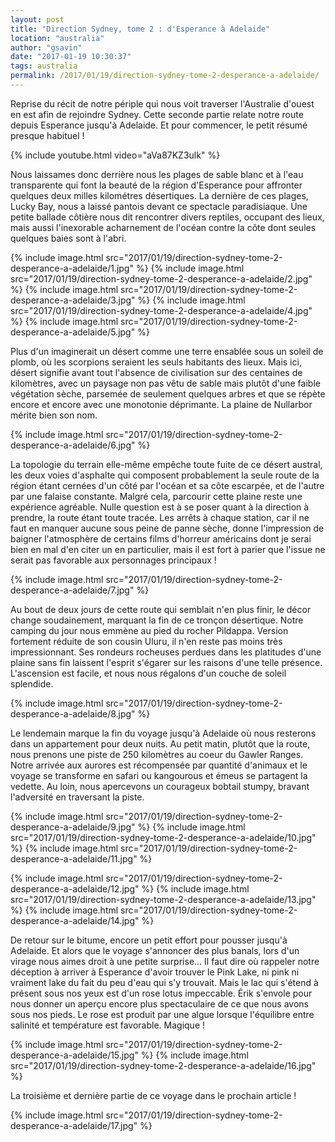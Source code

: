 ```yaml
---
layout: post
title: "Direction Sydney, tome 2 : d'Esperance à Adelaide"
location: "australia"
author: "gsavin"
date: "2017-01-19 10:30:37"
tags: australia
permalink: /2017/01/19/direction-sydney-tome-2-desperance-a-adelaide/
---
```

Reprise du récit de notre périple qui nous voit traverser l'Australie d'ouest en est afin de rejoindre Sydney. Cette seconde partie relate notre route depuis Esperance jusqu'à Adelaide. Et pour commencer, le petit résumé presque habituel !

{% include youtube.html video="aVa87KZ3ulk" %}

Nous laissames donc derrière nous les plages de sable blanc et à l'eau transparente qui font la beauté de la région d'Esperance pour affronter quelques deux milles kilométres désertiques. La dernière de ces plages, Lucky Bay, nous a laissé pantois devant ce spectacle paradisiaque. Une petite ballade côtière nous dit rencontrer divers reptiles, occupant des lieux, mais aussi l'inexorable acharnement de l'océan contre la côte dont seules quelques baies sont à l'abri.

{% include image.html src="2017/01/19/direction-sydney-tome-2-desperance-a-adelaide/1.jpg" %}
{% include image.html src="2017/01/19/direction-sydney-tome-2-desperance-a-adelaide/2.jpg" %}
{% include image.html src="2017/01/19/direction-sydney-tome-2-desperance-a-adelaide/3.jpg" %}
{% include image.html src="2017/01/19/direction-sydney-tome-2-desperance-a-adelaide/4.jpg" %}
{% include image.html src="2017/01/19/direction-sydney-tome-2-desperance-a-adelaide/5.jpg" %}

Plus d'un imaginerait un désert comme une terre ensablée sous un soleil de plomb, où les scorpions seraient les seuls habitants des lieux. Mais ici, désert signifie avant tout l'absence de civilisation sur des centaines de kilomètres, avec un paysage non pas vêtu de sable mais plutôt d'une faible végétation sèche, parsemée de seulement quelques arbres et que se répète encore et encore avec une monotonie déprimante. La plaine de Nullarbor mérite bien son nom.

{% include image.html src="2017/01/19/direction-sydney-tome-2-desperance-a-adelaide/6.jpg" %}

La topologie du terrain elle-même empêche toute fuite de ce désert austral, les deux voies d'asphalte qui composent probablement la seule route de la région étant cernées d'un côté par l'océan et sa côte escarpée, et de l'autre par une falaise constante. Malgré cela, parcourir cette plaine reste une expérience agréable. Nulle question est à se poser quant à la direction à prendre, la route étant toute tracée. Les arrêts à chaque station, car il ne faut en manquer aucune sous peine de panne sèche, donne l'impression de baigner l'atmosphère de certains films d'horreur américains dont je serai bien en mal d'en citer un en particulier, mais il est fort à parier que l'issue ne serait pas favorable aux personnages principaux !

{% include image.html src="2017/01/19/direction-sydney-tome-2-desperance-a-adelaide/7.jpg" %}

Au bout de deux jours de cette route qui semblait n'en plus finir, le décor change soudainement, marquant la fin de ce tronçon désertique. Notre camping du jour nous emmène au pied du rocher Pildappa. Version fortement réduite de son cousin Uluru, il n'en reste pas moins très impressionnant. Ses rondeurs rocheuses perdues dans les platitudes d'une plaine sans fin laissent l'esprit s'égarer sur les raisons d'une telle présence. L'ascension est facile, et nous nous régalons d'un couche de soleil splendide.

{% include image.html src="2017/01/19/direction-sydney-tome-2-desperance-a-adelaide/8.jpg" %}

Le lendemain marque la fin du voyage jusqu'à Adelaide où nous resterons dans un appartement pour deux nuits. Au petit matin, plutôt que la route, nous prenons une piste de 250 kilomètres au coeur du Gawler Ranges. Notre arrivée aux aurores est récompensée par quantité d'animaux et le voyage se transforme en safari ou kangourous et émeus se partagent la vedette. Au loin, nous apercevons un courageux bobtail stumpy, bravant l'adversité en traversant la piste.

{% include image.html src="2017/01/19/direction-sydney-tome-2-desperance-a-adelaide/9.jpg" %}
{% include image.html src="2017/01/19/direction-sydney-tome-2-desperance-a-adelaide/10.jpg" %}
{% include image.html src="2017/01/19/direction-sydney-tome-2-desperance-a-adelaide/11.jpg" %}

{% include image.html src="2017/01/19/direction-sydney-tome-2-desperance-a-adelaide/12.jpg" %}
{% include image.html src="2017/01/19/direction-sydney-tome-2-desperance-a-adelaide/13.jpg" %}
{% include image.html src="2017/01/19/direction-sydney-tome-2-desperance-a-adelaide/14.jpg" %}

De retour sur le bitume, encore un petit effort pour pousser jusqu'à Adelaide. Et alors que le voyage s'annoncer des plus banals, lors d'un virage nous aimes droit à une petite surprise... Il faut dire où rappeler notre déception à arriver à Esperance d'avoir trouver le Pink Lake, ni pink ni vraiment lake du fait du peu d'eau qui s'y trouvait. Mais le lac qui s'étend à présent sous nos yeux est d'un rose lotus impeccable. Érik s'envole pour nous donner un aperçu encore plus spectaculaire de ce que nous avons sous nos pieds. Le rose est produit par une algue lorsque l'équilibre entre salinité et température est favorable. Magique !

{% include image.html src="2017/01/19/direction-sydney-tome-2-desperance-a-adelaide/15.jpg" %}
{% include image.html src="2017/01/19/direction-sydney-tome-2-desperance-a-adelaide/16.jpg" %}

La troisième et dernière partie de ce voyage dans le prochain article !

{% include image.html src="2017/01/19/direction-sydney-tome-2-desperance-a-adelaide/17.jpg" %}
